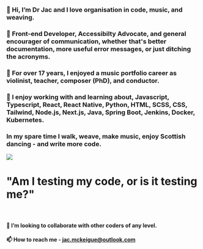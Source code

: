 ### 👋 Hi, I’m Dr Jac and I love organisation in code, music, and weaving.
### 👀 Front-end Developer, Accessibilty Advocate, and general encourager of communication, whether that's better documentation, more useful error messages, or just ditching the acronyms.
### 🎻 For over 17 years, I enjoyed a music portfolio career as violinist, teacher, composer (PhD), and conductor.
### 🌱 I enjoy working with and learning about, Javascript, Typescript, React, React Native, Python, HTML, SCSS, CSS, Tailwind, Node.js, Next.js, Java, Spring Boot, Jenkins, Docker, Kubernetes. 

### In my spare time I walk, weave, make music, enjoy Scottish dancing - and write more code.
<img src="https://www.codewars.com/users/JacMcK/badges/large">

<br>

#          "Am I testing my code, or is it testing me?"
<br>

#### 💞️ I’m looking to collaborate with other coders of any level.
#### 📫 How to reach me - jac.mckeigue@outlook.com
<br>

<!---
JacDoesJS/JacDoesJS is a ✨ special ✨ repository because its `README.md` (this file) appears on your GitHub profile.
You can click the Preview link to take a look at your changes.
--->
